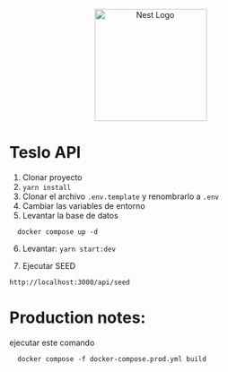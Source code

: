 <p align="center">
  <a href="http://nestjs.com/" target="blank"><img src="https://nestjs.com/img/logo-small.svg" width="200" alt="Nest Logo" /></a>
</p>


# Teslo API

1. Clonar proyecto
2. ```yarn install```
3. Clonar el archivo ```.env.template``` y renombrarlo a ```.env```
4. Cambiar las variables de entorno
5. Levantar la base de datos
```
  docker compose up -d
```

6. Levantar: ```yarn start:dev```

7. Ejecutar SEED 
```
http://localhost:3000/api/seed
```



# Production notes:
ejecutar este comando 
```
  docker compose -f docker-compose.prod.yml build
```

